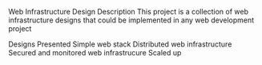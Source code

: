 Web Infrastructure Design
Description
This project is a collection of web infrastructure designs that could be implemented in any web development project

Designs Presented
Simple web stack 
Distributed web infrastructure
Secured and monitored web infrastrucure 
Scaled up  
